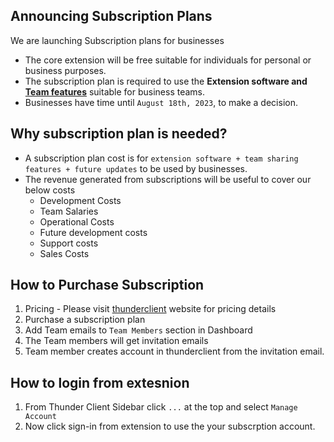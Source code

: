 ## Announcing Subscription Plans

We are launching Subscription plans for businesses

- The core extension will be free suitable for individuals for personal or business purposes.
- The subscription plan is required to use the **Extension software and [Team features](https://github.com/rangav/thunder-client-support#git-sync)** suitable for business teams.
- Businesses have time until `August 18th, 2023`, to make a decision.

## Why subscription plan is needed?
- A subscription plan cost is for `extension software + team sharing features + future updates` to be used by businesses. 
- The revenue generated from subscriptions will be useful to cover our below costs
  - Development Costs
  - Team Salaries
  - Operational Costs
  - Future development costs
  - Support costs
  - Sales Costs


## How to Purchase Subscription
1. Pricing - Please visit [thunderclient](https://www.thunderclient.com/pricing) website for pricing details
2. Purchase a subscription plan
3. Add Team emails to `Team Members` section in Dashboard
4. The Team members will get invitation emails
5. Team member creates account in thunderclient from the invitation email.

## How to login from extesnion
1. From Thunder Client Sidebar click `...` at the top and select `Manage Account`
7. Now click sign-in from extension to use the your subscrption account.

